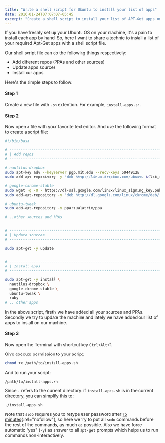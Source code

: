 ```yaml
---
title: "Write a shell script for Ubuntu to install your list of apps"
date: 2016-01-24T07:07:07+05:45
excerpt: "Create a shell script to install your list of APT-Get apps on freshly set up Ubuntu OS."
---
```


If you have freshly set up your Ubuntu OS on your machine, it's a pain to install each app by hand. So, here I want to share a technic to install a list of your required Apt-Get apps with a shell script file.

Our shell script file can do the following things respectively:

- Add different repos (PPAs and other sources)
- Update apps sources
- Install our apps

Here's the simple steps to follow:

#### Step 1

Create a new file with `.sh` extention. For example, `install-apps.sh`.

#### Step 2

Now open a file with your favorite text editor. And use the following format to create a script file:

```bash
#!/bin/bash

# ----------------------------------------------------------------------
# | Add repos                                                          |
# ----------------------------------------------------------------------

# nautilus-dropbox
sudo apt-key adv --keyserver pgp.mit.edu --recv-keys 5044912E
sudo add-apt-repository -y "deb http://linux.dropbox.com/ubuntu $(lsb_release -sc) main"

# google-chrome-stable
sudo wget -q -O - https://dl-ssl.google.com/linux/linux_signing_key.pub | apt-key add -
sudo add-apt-repository -y "deb http://dl.google.com/linux/chrome/deb/ stable main"

# ubuntu-tweak
sudo add-apt-repository -y ppa:tualatrix/ppa

# ..other sources and PPAs


# ----------------------------------------------------------------------
# | Update sources                                                     |
# ----------------------------------------------------------------------

sudo apt-get -y update


# ----------------------------------------------------------------------
# | Install apps                                                       |
# ----------------------------------------------------------------------

sudo apt-get -y install \
  nautilus-dropbox \
  google-chrome-stable \
  ubuntu-tweak \
  ruby
# .. other apps
```

In the above script, firstly we have added all your sources and PPAs. Secondly we try to update the machine and lately we have added our list of apps to install on our machine.

#### Step 3

Now open the Terminal with shortcut key `Ctrl+Alt+T`.

Give execute permission to your script:

```bash
chmod +x /path/to/install-apps.sh
```

And to run your script:

```bash
/path/to/install-apps.sh
```

Since `.` refers to the current directory: if `install-apps.sh` is in the current directory, you can simplify this to:

```bash
./install-apps.sh
```

Note that `sudo` requires you to retype user password after [15 minutes](http://help.ubuntu.com/community/RootSudoTimeout){:rel="nofollow"}, so here we try to put all `sudo` commands before the rest of the commands, as much as possible. Also we have force automatic "yes" (`-y`) as answer to all `apt-get` prompts which helps us to run commands non-interactively.
